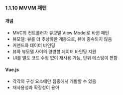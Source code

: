 ### 1.1.10 MVVM 패턴 
#### 개념
- MVC의 컨트롤러가 뷰모델 View Model로 바뀐 패턴
- 뷰모델: 뷰를 더 추상화한 계층으로, 뷰에 종속되지 않음
- 커맨드와 데이터 바인딩
- 뷰와 뷰모델 사이의 양방향 데이터 바인딩 지원
- UI를 별도 코드 수정 없이 재사용 가능, 단위 테스팅이 편함

#### Vue.js
- 각각의 구성 요소에만 집중에서 개발할 수 있음
- 재사용성과 확장성이 용이



